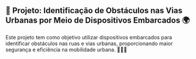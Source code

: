 ## 🚧 Projeto: Identificação de Obstáculos nas Vias Urbanas por Meio de Dispositivos Embarcados 🌍
Este projeto tem como objetivo utilizar dispositivos embarcados para identificar obstáculos nas ruas e vias urbanas, proporcionando maior segurança e eficiência na mobilidade urbana. 🚶‍♀️🚗
